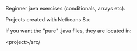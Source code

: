 Beginner java exercises (conditionals, arrays etc).

Projects created with Netbeans 8.x 

If you want the "pure" .java files, they are located in:

\<project>/src/
